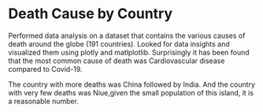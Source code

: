 # Death Cause by Country
Performed data analysis on a dataset that contains the various causes of death around the globe (191 countries). Looked for data insights and visualized them using plotly and matlplotlib.
Surprisingly it has been found that the most common cause of death was Cardiovascular disease compared to Covid-19.

The country with more deaths was China followed by India. And the country with very few deaths was Niue,given the small population of this island, it is a reasonable number.
